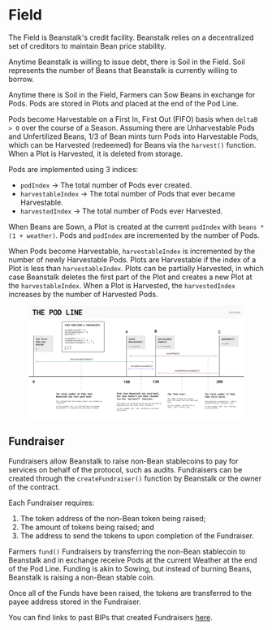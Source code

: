 # Field

The Field is Beanstalk's credit facility. Beanstalk relies on a decentralized set of creditors to maintain Bean price stability.

Anytime Beanstalk is willing to issue debt, there is Soil in the Field. Soil represents the number of Beans that Beanstalk is currently willing to borrow.

Anytime there is Soil in the Field, Farmers can Sow Beans in exchange for Pods. Pods are stored in Plots and placed at the end of the Pod Line.&#x20;

Pods become Harvestable on a First In, First Out (FIFO) basis when `deltaB > 0` over the course of a Season. Assuming there are Unharvestable Pods and Unfertilized Beans, 1/3 of Bean mints turn Pods into Harvestable Pods, which can be Harvested (redeemed) for Beans via the `harvest()` function. When a Plot is Harvested, it is deleted from storage.

Pods are implemented using 3 indices:

* `podIndex` -> The total number of Pods ever created.
* `harvestableIndex` -> The total number of Pods that ever became Harvestable.
* `harvestedIndex` -> The total number of Pods ever Harvested.

When Beans are Sown, a Plot is created at the current `podIndex` with `beans * (1 + weather)`. Pods and `podIndex` are incremented by the number of Pods.

When Pods become Harvestable, `harvestableIndex` is incremented by the number of newly Harvestable Pods. Plots are Harvestable if the index of a Plot is less than `harvestableIndex`. Plots can be partially Harvested, in which case Beanstalk deletes the first part of the Plot and creates a new Plot at the `harvestableIndex`. When a Plot is Harvested, the `harvestedIndex` increases by the number of Harvested Pods.

<figure><img src="../../.gitbook/assets/pod-line.png" alt=""><figcaption></figcaption></figure>

## Fundraiser

Fundraisers allow Beanstalk to raise non-Bean stablecoins to pay for services on behalf of the protocol, such as audits. Fundraisers can be created through the `createFundraiser()` function by Beanstalk or the owner of the contract.

Each Fundraiser requires:

1. The token address of the non-Bean token being raised;
2. The amount of tokens being raised; and
3. The address to send the tokens to upon completion of the Fundraiser.

Farmers `fund()` Fundraisers by transferring the non-Bean stablecoin to Beanstalk and in exchange receive Pods at the current Weather at the end of the Pod Line. Funding is akin to Sowing, but instead of burning Beans, Beanstalk is raising a non-Bean stable coin.

Once all of the Funds have been raised, the tokens are transferred to the payee address stored in the Fundraiser.

You can find links to past BIPs that created Fundraisers [here](https://docs.bean.money/almanac/protocol/fundraiser).

